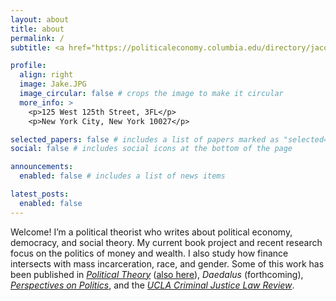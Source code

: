 ```yaml
---
layout: about
title: about
permalink: /
subtitle: <a href="https://politicaleconomy.columbia.edu/directory/jacob-swanson">Center for Political Economy, Columbia University</a>

profile:
  align: right
  image: Jake.JPG
  image_circular: false # crops the image to make it circular
  more_info: >
    <p>125 West 125th Street, 3FL</p>
    <p>New York City, New York 10027</p>

selected_papers: false # includes a list of papers marked as "selected={true}"
social: false # includes social icons at the bottom of the page

announcements:
  enabled: false # includes a list of news items

latest_posts:
  enabled: false
---
```


Welcome! I’m a political theorist who writes about political economy, democracy, and social theory. My current book project and recent research focus on the politics of money and wealth. I also study how finance intersects with mass incarceration, race, and gender. Some of this work has been published in [*Political Theory*](https://doi.org/10.1177/00905917231204891) ([also here](https://doi.org/10.1177/0090591720980472)), *Daedalus* (forthcoming), [*Perspectives on Politics*](https://doi.org/10.1017/S1537592721002218), and the [*UCLA Criminal Justice Law Review*](https://escholarship.org/uc/item/7cg3q309).
